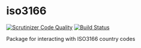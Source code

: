# iso3166

[![Scrutinizer Code Quality](https://scrutinizer-ci.com/g/bencromwell/iso3166/badges/quality-score.png?b=master)](https://scrutinizer-ci.com/g/bencromwell/iso3166/?branch=master)
[![Build Status](https://travis-ci.org/bencromwell/iso3166.svg)](https://travis-ci.org/bencromwell/iso3166)

Package for interacting with ISO3166 country codes

